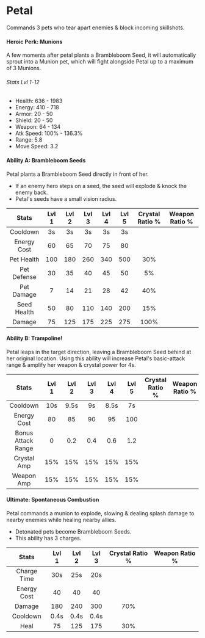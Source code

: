 # Petal

Commands 3 pets who tear apart enemies & block incoming skillshots.

#### Heroic Perk: Munions

A few moments after petal plants a Brambleboom Seed, it will automatically sprout into a Munion pet, which will fight alongside Petal up to a maximum of 3 Munions.

###### Stats Lvl 1-12

* Health: 636 - 1983
* Energy: 410 - 718
* Armor: 20 - 50
* Shield: 20 - 50
* Weapon: 64 - 134
* Atk Speed: 100% - 136.3%
* Range: 5.8
* Move Speed: 3.2

#### Ability A: Brambleboom Seeds

Petal plants a Brambleboom Seed directly in front of her.

* If an enemy hero steps on a seed, the seed will explode & knock the enemy back.
* Petal's seeds have a small vision radius.

| Stats | Lvl 1 | Lvl 2 | Lvl 3 | Lvl 4 | Lvl 5 | Crystal      Ratio % | Weapon     Ratio % |
| :---: | :---: | :---: | :---: | :---: | :---: | :---: | :---: |
| Cooldown | 3s | 3s | 3s | 3s | 3s |  |  |
| Energy       Cost | 60 | 65 | 70 | 75 | 80 |  |  |
| Pet Health | 100 | 180 | 260 | 340 | 500 | 30% |  |
| Pet             Defense | 30 | 35 | 40 | 45 | 50 | 5% |  |
| Pet             Damage | 7 | 14 | 21 | 28 | 42 | 40% |  |
| Seed          Health | 50 | 80 | 110 | 140 | 200 | 15% |  |
| Damage | 75 | 125 | 175 | 225 | 275 | 100% |  |

#### Ability B: Trampoline!

Petal leaps in the target direction, leaving a Brambleboom Seed behind at her original location. Using this ability will increase Petal's basic-attack range & amplify her weapon & crystal power for 4s.

| Stats | Lvl 1 | Lvl 2 | Lvl 3 | Lvl 4 | Lvl 5 | Crystal      Ratio % | Weapon     Ratio % |
| :---: | :---: | :---: | :---: | :---: | :---: | :---: | :---: |
| Cooldown | 10s | 9.5s | 9s | 8.5s | 7s |  |  |
| Energy       Cost | 80 | 85 | 90 | 95 | 100 |  |  |
| Bonus        Attack       Range | 0 | 0.2 | 0.4 | 0.6 | 1.2 |  |  |
| Crystal       Amp | 15% | 15% | 15% | 15% | 15% |  |  |
| Weapon     Amp | 15% | 15% | 15% | 15% | 15% |  |  |

#### Ultimate: Spontaneous Combustion

Petal commands a munion to explode, slowing & dealing splash damage to nearby enemies while healing nearby allies.

* Detonated pets become Brambleboom Seeds.
* This ability has 3 charges.

| Stats | Lvl 1 | Lvl 2 | Lvl 3 | Crystal Ratio % | Weapon Ratio % |
| :---: | :---: | :---: | :---: | :---: | :---: |
| Charge Time | 30s | 25s | 20s |  |  |
| Energy Cost | 40 | 40 | 40 |  |  |
| Damage | 180 | 240 | 300 | 70% |  |
| Cooldown | 0.4s | 0.4s | 0.4s |  |  |
| Heal | 75 | 125 | 175 | 30% |  |



